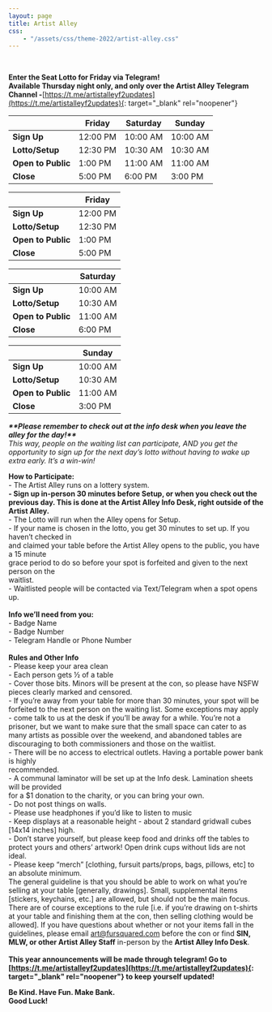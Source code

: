 ```yaml
---
layout: page
title: Artist Alley
css:
    - "/assets/css/theme-2022/artist-alley.css"
---
```


&nbsp;

**Enter the Seat Lotto for Friday via Telegram\!<br>Available Thursday night only, and only over the Artist Alley Telegram Channel -**[https://t.me/artistalleyf2updates](https://t.me/artistalleyf2updates){: target="_blank" rel="noopener"}

| &nbsp; | Friday | Saturday | Sunday |
| --- | --- | --- | --- |
| **Sign Up** | 12:00 PM | 10:00 AM | 10:00 AM |
| **Lotto/Setup** | 12:30 PM | 10:30 AM | 10:30 AM |
| **Open to Public** | 1:00 PM | 11:00 AM | 11:00 AM |
| **Close** | 5:00 PM | 6:00 PM | 3:00 PM |

| &nbsp; | Friday |
| --- | --- |
| **Sign Up** | 12:00 PM |
| **Lotto/Setup** | 12:30 PM |
| **Open to Public** | 1:00 PM |
| **Close** | 5:00 PM |

| &nbsp; | Saturday |
| --- | --- |
| **Sign Up** | 10:00 AM |
| **Lotto/Setup** | 10:30 AM |
| **Open to Public** | 11:00 AM |
| **Close** | 6:00 PM |

| &nbsp; | Sunday |
| --- | --- |
| **Sign Up** | 10:00 AM |
| **Lotto/Setup** | 10:30 AM |
| **Open to Public** | 11:00 AM |
| **Close** | 3:00 PM |

***\*\*Please remember to check out at the info desk when you leave the alley for the day\!\*\***<br>This way, people on the waiting list can participate, AND you get the opportunity to sign up for the next day’s lotto without having to wake up extra early. It’s a win-win\!*

**How to Participate:**<br>\- The Artist Alley runs on a lottery system.<br>**\- Sign up in-person 30 minutes before Setup, or when you check out the previous day. This is done at the Artist Alley Info Desk, right outside of the Artist Alley.**<br>\- The Lotto will run when the Alley opens for Setup.<br>\- If your name is chosen in the lotto, you get 30 minutes to set up. If you haven’t checked in<br>and claimed your table before the Artist Alley opens to the public, you have a 15 minute<br>grace period to do so before your spot is forfeited and given to the next person on the<br>waitlist.<br>\- Waitlisted people will be contacted via Text/Telegram when a spot opens up.<br><br>**Info we’ll need from you:**<br>\- Badge Name<br>\- Badge Number<br>\- Telegram Handle or Phone Number<br><br>**Rules and Other Info**<br>\- Please keep your area clean<br>\- Each person gets ½ of a table<br>\- Cover those bits. Minors will be present at the con, so please have NSFW pieces clearly marked and censored.<br>\- If you’re away from your table for more than 30 minutes, your spot will be forfeited to the next person on the waiting list. Some exceptions may apply - come talk to us at the desk if you’ll be away for a while. You’re not a prisoner, but we want to make sure that the small space can cater to as many artists as possible over the weekend, and abandoned tables are discouraging to both commissioners and those on the waitlist.<br>\- There will be no access to electrical outlets. Having a portable power bank is highly<br>recommended.<br>\- A communal laminator will be set up at the Info desk. Lamination sheets will be provided<br>for a $1 donation to the charity, or you can bring your own.<br>\- Do not post things on walls.<br>\- Please use headphones if you’d like to listen to music<br>\- Keep displays at a reasonable height - about 2 standard gridwall cubes \[14x14 inches\] high.<br>\- Don’t starve yourself, but please keep food and drinks off the tables to protect yours and others’ artwork\! Open drink cups without lids are not ideal.<br>\- Please keep “merch” \[clothing, fursuit parts/props, bags, pillows, etc\] to an absolute minimum.<br>The general guideline is that you should be able to work on what you’re selling at your table \[generally, drawings\]. Small, supplemental items \[stickers, keychains, etc.\] are allowed, but should not be the main focus. There are of course exceptions to the rule \[i.e. if you’re drawing on t-shirts at your table and finishing them at the con, then selling clothing would be allowed\]. If you have questions about whether or not your items fall in the guidelines, please email [art@fursquared.com](mailto:art@fursquared.com) before the con or find **SIN, MLW, or other Artist Alley Staff**&nbsp;in-person by the **Artist Alley Info Desk**.<br><br>**This year announcements will be made through telegram\! Go to [https://t.me/artistalleyf2updates](https://t.me/artistalleyf2updates){: target="_blank" rel="noopener"} to keep yourself updated\!**

**Be Kind. Have Fun. Make Bank.<br>Good Luck\!**
